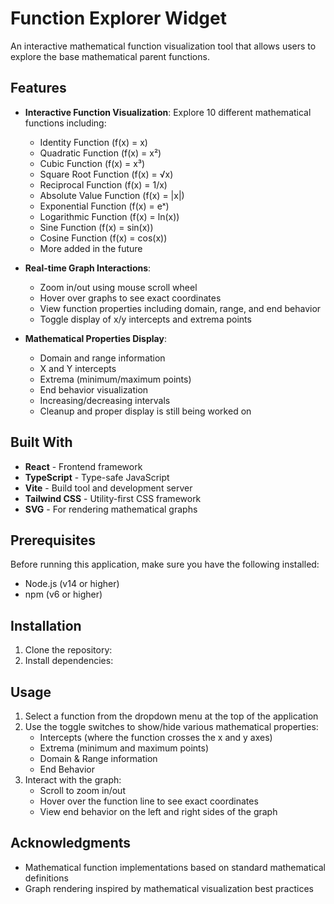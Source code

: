 # Function Explorer Widget

An interactive mathematical function visualization tool that allows users to explore the base mathematical parent functions.

## Features

- **Interactive Function Visualization**: Explore 10 different mathematical functions including:
  - Identity Function (f(x) = x)
  - Quadratic Function (f(x) = x²)
  - Cubic Function (f(x) = x³)
  - Square Root Function (f(x) = √x)
  - Reciprocal Function (f(x) = 1/x)
  - Absolute Value Function (f(x) = |x|)
  - Exponential Function (f(x) = eˣ)
  - Logarithmic Function (f(x) = ln(x))
  - Sine Function (f(x) = sin(x))
  - Cosine Function (f(x) = cos(x))
  - More added in the future

- **Real-time Graph Interactions**:
  - Zoom in/out using mouse scroll wheel
  - Hover over graphs to see exact coordinates
  - View function properties including domain, range, and end behavior
  - Toggle display of x/y intercepts and extrema points

- **Mathematical Properties Display**:
  - Domain and range information
  - X and Y intercepts
  - Extrema (minimum/maximum points)
  - End behavior visualization
  - Increasing/decreasing intervals
  - Cleanup and proper display is still being worked on

## Built With

- **React** - Frontend framework
- **TypeScript** - Type-safe JavaScript
- **Vite** - Build tool and development server
- **Tailwind CSS** - Utility-first CSS framework
- **SVG** - For rendering mathematical graphs

## Prerequisites

Before running this application, make sure you have the following installed:
- Node.js (v14 or higher)
- npm (v6 or higher)

## Installation

1. Clone the repository:
2. Install dependencies:

## Usage

1. Select a function from the dropdown menu at the top of the application
2. Use the toggle switches to show/hide various mathematical properties:
   - Intercepts (where the function crosses the x and y axes)
   - Extrema (minimum and maximum points)
   - Domain & Range information
   - End Behavior
3. Interact with the graph:
   - Scroll to zoom in/out
   - Hover over the function line to see exact coordinates
   - View end behavior on the left and right sides of the graph

## Acknowledgments

- Mathematical function implementations based on standard mathematical definitions
- Graph rendering inspired by mathematical visualization best practices